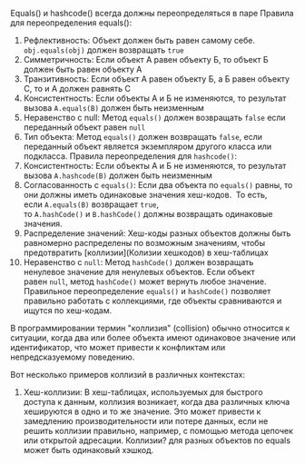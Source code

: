 Equals() и hashcode() всегда должны переопределяться в паре
Правила для переопределения equals():
1. Рефлективность: Объект должен быть равен самому себе. `obj.equals(obj)` должен возвращать `true`
2. Симметричность: Если объект А равен объекту Б, то объект Б должен быть равен объекту А
3. Транзитивность: Если объект А равен объекту Б, а Б равен объекту С, то и А должен равнять С
4. Консистентность: Если объекты А и Б не изменяются, то результат вызова `A.equals(B)` должен быть неизменным 
5. Неравенство с null: Метод `equals()` должен возвращать `false` если переданный объект равен `null` 
6. Тип объекта: Метод `equals()` должен возвращать `false`, если переданный объект является экземпляром другого класса или подкласса.
Правила переопределения для `hashcode()`:
1. Консистентность: Если объекты А и Б не изменяются, то результат вызова `A.hashcode(B)` должен быть неизменным 
2. Согласованность с `equals()`: Если два объекта по `equals()` равны, то они должны иметь одинаковые значения хеш-кодов.  То есть, если `A.equals(B)` возвращает `true`, то `A.hashCode()` и `B.hashCode()` должны возвращать одинаковые значения.
3. Распределение значений: Хеш-коды разных объектов должны быть равномерно распределены по возможным значениям, чтобы предотвратить [коллизии](Колизии хешкодов) в хеш-таблицах
4. Неравенство с `null`: Метод `hashCode()` должен возвращать ненулевое значение для ненулевых объектов. Если объект равен `null`, метод `hashCode()` может вернуть любое значение.
Правильное переопределение `equals()` и `hashCode()` позволяет правильно работать с коллекциями, где объекты сравниваются и ищутся по хеш-кодам.

В программировании термин "коллизия" (collision) обычно относится к ситуации, когда два или более объекта имеют одинаковое значение или идентификатор, что может привести к конфликтам или непредсказуемому поведению.

Вот несколько примеров коллизий в различных контекстах:

1. Хеш-коллизии: В хеш-таблицах, используемых для быстрого доступа к данным, коллизия возникает, когда два различных ключа хешируются в одно и то же значение. Это может привести к замедлению производительности или потере данных, если не решить коллизии правильно, например, с помощью метода цепочек или открытой адресации.
Коллизии? для разных объектов по equals может быть одинаковый хэшкод.